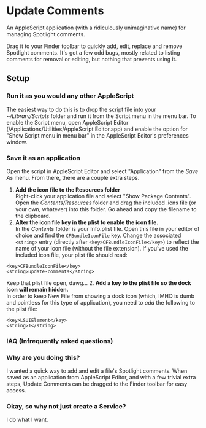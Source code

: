 Update Comments
==================

An AppleScript application (with a ridiculously unimaginative name) for managing Spotlight comments.

Drag it to your Finder toolbar to quickly add, edit, replace and remove Spotlight comments. It's got a few odd bugs, mostly related to listing comments for removal or editing, but nothing that prevents using it.

## Setup
### Run it as you would any other AppleScript
The easiest way to do this is to drop the script file into your _~/Library/Scripts_ folder and run it from the Script menu in the menu bar. To enable the Script menu, open AppleScript Editor (/Applications/Utilities/AppleScript Editor.app) and  enable the option for "Show Script menu in menu bar" in the AppleScript Editor's preferences window.

### Save it as an application
Open the script in AppleScript Editor and select "Application" from the _Save As_ menu. From there, there are a couple extra steps.

1. **Add the icon file to the Resources folder**  
Right-click your application file and select "Show Package Contents". Open the _Contents/Resources_ folder and drag the included .icns file (or your own, whatever) into this folder. Go ahead and copy the filename to the clipboard.
3. **Alter the icon file key in the plist to enable the icon file.**  
In the _Contents_ folder is your Info.plist file. Open this file in your editor of choice and find the ````CFBundleIconFile```` key. Change the associated ````<string>```` entry (directly after ````<key>CFBundleIconFile</key>````) to reflect the name of your icon file (without the file extension). If you've used the included icon file, your plist file should read:  
````  
<key>CFBundleIconFile</key>
<string>update-comments</string>  
````  
Keep that plist file open, dawg...
2. **Add a key to the plist file so the dock icon will remain hidden.**   
In order to keep New File from showing a dock icon (which, IMHO is dumb and pointless for this type of application), you need to _add_ the following to the plist file:  
````
<key>LSUIElement</key>
<string>1</string>
````

### IAQ (Infrequently asked questions)
### Why are you doing this?
I wanted a quick way to add and edit a file's Spotlight comments. When saved as an application from AppleScript Editor, and with a few trivial extra steps, Update Comments can be dragged to the Finder toolbar for easy access.

### Okay, so why not just create a Service?
I do what I want.